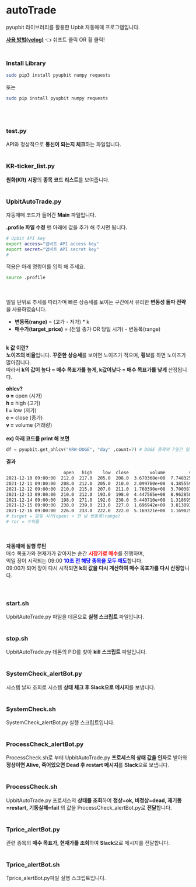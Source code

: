 # autoTrade
pyupbit 라이브러리를 활용한 Upbit 자동매매 프로그램입니다.

<a href="https://velog.io/@johoon815/series/%EB%B9%84%ED%8A%B8%EC%BD%94%EC%9D%B8-%EC%9E%90%EB%8F%99%EB%A7%A4%EB%A7%A4" target="_blank">**사용 방법(velog)**</a> 👈 쉬프트 클릭 OR 휠 클릭!
<br><br>
### Install Library
```bash
sudo pip3 install pyupbit numpy requests
```
또는
```bash
sudo pip install pyupbit numpy requests
```
<br><br>
### test.py
API와 정상적으로 **통신이 되는지 체크**하는 파일입니다.
<br><br>

### KR-ticker_list.py
**원화(KR) 시장**의 **종목 코드 리스트**를 보여줍니다.
<br><br>

### UpbitAutoTrade.py
자동매매 코드가 들어간 **Main** 파일입니다.<br>

**.profile 파일 수정**
맨 아래에 값을 추가 해 주시면 됩니다.
```bash
# Upbit API key
export access="업비트 API access key"
export secret="업비트 API secret key"
#
```
적용은 아래 명령어를 입력 해 주세요.
```bash
source .profile
```
<br><br>
일일 단위로 추세를 따라가며 빠른 상승세를 보이는 구간에서 유리한 **변동성 돌파 전략**을 사용하였습니다.

- **변동폭(range)** = (고가 - 저가) * k
- **매수가(target_price)** = (전일 종가 OR 당일 시가) - 변동폭(range)<br><br>

**k 값 이란?**<br>
**노이즈의 비율**입니다. **꾸준한 상승세**를 보이면 노이즈가 적으며, **횡보**를 하면 노이즈가 많아집니다.<br>
따라서 **k의 값이 높다 = 매수 목표가를 높게, k값이낮다 = 매수 목표가를 낮게** 산정됩니다.<br>

**ohlcv?**<br>
**o =** open (시가)<br>
**h =** high (고가)<br>
**l =** low (저가)<br>
**c =** close (종가)<br>
**v =** volume (거래량)<br><br>
**ex) 아래 코드를 print 해 보면**
```python
df = pyupbit.get_ohlcv("KRW-DOGE", "day" ,count=7) # DOGE 종목의 7일간 일봉 ohlcv를 구합니다.
```
**결과**
```bash
                      open   high    low  close        volume         value  range  target       ror
2021-12-10 09:00:00  212.0  217.0  205.0  208.0  3.670368e+08  7.748325e+10    1.2     NaN  1.000000
2021-12-11 09:00:00  208.0  212.0  205.0  210.0  2.099760e+08  4.385559e+10    0.7   209.2  0.004324
2021-12-12 09:00:00  210.0  215.0  207.0  211.0  1.760390e+08  3.700387e+10    0.8   210.7  0.001924
2021-12-13 09:00:00  210.0  212.0  193.0  198.0  4.447565e+08  8.962858e+10    1.9   210.8 -0.060221
2021-12-14 09:00:00  198.0  271.0  192.0  238.0  5.440710e+09  1.318695e+12    7.9   199.9  0.191095
2021-12-15 09:00:00  238.0  239.0  213.0  227.0  1.696942e+09  3.813893e+11    2.6   245.9  1.000000
2021-12-16 09:00:00  226.0  233.0  222.0  222.0  5.169321e+08  1.169025e+11    1.1   228.6 -0.028371
# target = 당일 시가(open) + 전 날 변동폭(range)
# ror = 수익율
```
<br><br>
**자동매매 실행 루틴** <br>
매수 목표가와 현재가가 같아지는 순간 <span style="color:red;">**시장가로 매수**</span>를 진행하며,<br>
익일 장이 시작되는 09:00 <span style="color:blue;">**10초 전 해당 종목을 모두 매도**</span>합니다.<br>
09:00가 되어 장이 다시 시작되면 **k의 값을 다시 계산하여 매수 목표가를 다시 산정**합니다.<br>
<br><br>

### start.sh
UpbitAutoTrade.py 파일을 데몬으로 **실행 스크립트** 파일입니다.
<br><br>

### stop.sh
UpbitAutoTrade.py 데몬의 PID를 찾아 **kill 스크립트** 파일입니다.
<br><br>

### SystemCheck_alertBot.py
시스템 날짜 조회로 시스템 **상태 체크 후 Slack으로 메시지**를 보냅니다.
<br><br>

### SystemCheck.sh
SystemCheck_alertBot.py 실행 스크립트입니다.
<br><br>

### ProcessCheck_alertBot.py 
ProcessCheck.sh로 부터 UpbitAutoTrade.py **프로세스의 상태 값을 인자**로 받아와 **정상이면 Alive, 죽어있으면 Dead 후 restart 메시지**를 **Slack**으로 보냅니다.
<br><br>

### ProcessCheck.sh
UpbitAutoTrade.py 프로세스의 **상태를 조회**하여 **정상=ok, 비정상=dead, 재기동=restart, 기동실패=fail** 의 값을 ProcessCheck_alertBot.py로 **전달**합니다.
<br><br>

### Tprice_alertBot.py
관련 종목의 **매수 목표가, 현재가를 조회**하여 **Slack**으로 메시지를 전달합니다.
<br><br>

### Tprice_alertBot.sh
Tprice_alertBot.py파일 실행 스크립트입니다.
